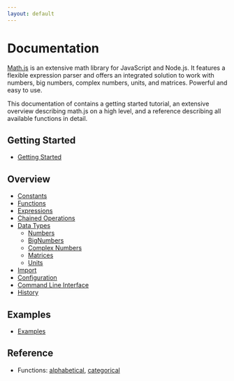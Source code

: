 ```yaml
---
layout: default
---
```


# Documentation

[Math.js](http://mathjs.org) is an extensive math library for JavaScript and Node.js.
It features a flexible expression parser and offers an integrated solution
to work with numbers, big numbers, complex numbers, units, and matrices.
Powerful and easy to use.

This documentation of contains a getting started tutorial,
an extensive overview describing math.js on a high level,
and a reference describing all available functions in detail.


## Getting Started

- [Getting Started](getting_started.html)


## Overview

- [Constants](constants.html)
- [Functions](functions.html)
- [Expressions](expressions.html)
- [Chained Operations](chained_operations.html)
- [Data Types](datatypes/index.html)
  - [Numbers](datatypes/numbers.html)
  - [BigNumbers](datatypes/bignumbers.html)
  - [Complex Numbers](datatypes/complex_numbers.html)
  - [Matrices](datatypes/matrices.html)
  - [Units](datatypes/units.html)
- [Import](import.html)
- [Configuration](configuration.html)
- [Command Line Interface](command_line_interface.html)
- [History](../history.html)

## Examples

- [Examples](https://github.com/josdejong/mathjs/tree/master/examples/)

## Reference

- Functions: 
  [alphabetical](reference/functions/alphabetical.html),
  [categorical](reference/functions/categorical.html)

